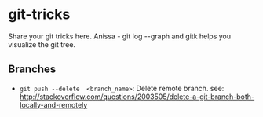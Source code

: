 # git-tricks
Share your git tricks here.
Anissa - git log --graph  and gitk helps you visualize the git tree. 

## Branches
- `git push --delete  <branch_name>`: Delete remote branch.  see: http://stackoverflow.com/questions/2003505/delete-a-git-branch-both-locally-and-remotely
